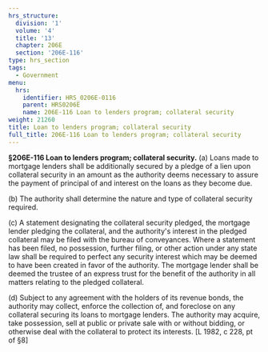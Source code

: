 ```yaml
---
hrs_structure:
  division: '1'
  volume: '4'
  title: '13'
  chapter: 206E
  section: '206E-116'
type: hrs_section
tags:
  - Government
menu:
  hrs:
    identifier: HRS_0206E-0116
    parent: HRS0206E
    name: 206E-116 Loan to lenders program; collateral security
weight: 21260
title: Loan to lenders program; collateral security
full_title: 206E-116 Loan to lenders program; collateral security
---
```

**§206E-116 Loan to lenders program; collateral security.** (a) Loans made to mortgage lenders shall be additionally secured by a pledge of a lien upon collateral security in an amount as the authority deems necessary to assure the payment of principal of and interest on the loans as they become due.

(b) The authority shall determine the nature and type of collateral security required.

(c) A statement designating the collateral security pledged, the mortgage lender pledging the collateral, and the authority's interest in the pledged collateral may be filed with the bureau of conveyances. Where a statement has been filed, no possession, further filing, or other action under any state law shall be required to perfect any security interest which may be deemed to have been created in favor of the authority. The mortgage lender shall be deemed the trustee of an express trust for the benefit of the authority in all matters relating to the pledged collateral.

(d) Subject to any agreement with the holders of its revenue bonds, the authority may collect, enforce the collection of, and foreclose on any collateral securing its loans to mortgage lenders. The authority may acquire, take possession, sell at public or private sale with or without bidding, or otherwise deal with the collateral to protect its interests. [L 1982, c 228, pt of §8]